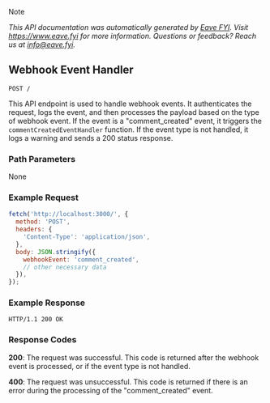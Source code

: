 > [!NOTE]
> _This API documentation was automatically generated by [Eave FYI](https://github.com/apps/eave-fyi). Visit https://www.eave.fyi for more information. Questions or feedback? Reach us at [info@eave.fyi](info@eave.fyi)._

## Webhook Event Handler

```
POST /
```

This API endpoint is used to handle webhook events. It authenticates the request, logs the event, and then processes the payload based on the type of webhook event. If the event is a "comment_created" event, it triggers the `commentCreatedEventHandler` function. If the event type is not handled, it logs a warning and sends a 200 status response.

### Path Parameters

None

### Example Request

```javascript
fetch('http://localhost:3000/', {
  method: 'POST',
  headers: {
    'Content-Type': 'application/json',
  },
  body: JSON.stringify({
    webhookEvent: 'comment_created',
    // other necessary data
  }),
});
```

### Example Response

```
HTTP/1.1 200 OK
```

### Response Codes

**200**: The request was successful. This code is returned after the webhook event is processed, or if the event type is not handled.

**400**: The request was unsuccessful. This code is returned if there is an error during the processing of the "comment_created" event.

<br />

